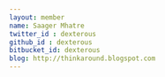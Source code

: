 ```yaml
---
layout: member
name: Saager Mhatre
twitter_id : dexterous
github_id : dexterous
bitbucket_id: dexterous
blog: http://thinkaround.blogspot.com
---
```

